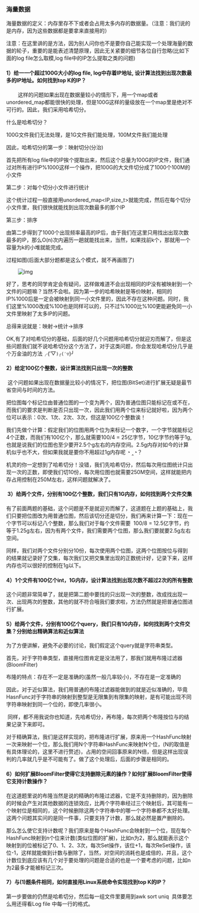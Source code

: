 ### 海量数据

海量数据的定义：内存里存不下或者会占用太多内存的数据量。（注意：我们说的是内存，因为这些数据都是要拿来直接用的）

注意：在这里讲的是方法，因为别人问你也不是要你自己能实现一个处理海量的数据的轮子，重要的是能表述清楚原理，因此无关紧要的细节各位自行忽略(比如下面的log file怎么取模,log file中的IP怎么提取之类的问题)

#### 1）给⼀一个超过100G大小的log ﬁle, log中存着IP地址, 设计算法找到出现次数最多的IP地址。如何找到top K的IP？

        这样的问题如果出现在数据量较小的情形下，用一个map或者unordered_map都能很快的处理，但是100G这样的量级放在一个map里是绝对不可行的。因此，我们采用哈希切分。

什么是哈希切分？

100G文件我们无法处理，是1G文件我们能处理，100M文件我们能处理

因此，哈希切分的第一步：映射切分(分治)

首先把所有log file中的IP挨个提取出来，然后这个总量为100G的IP文件，我们通过对所有进行IP%1000这样一个操作，把100G的大文件切分成了1000个100M的小文件

 第二步：对每个切分小文件进行统计

这个统计过程一般直接用unordered_map<IP,size_t>就能完成，然后在每个切分小文件里，我们很快就能找到出现次数最多的那个IP

第三步：排序

由第二步得到了1000个出现频率最高的IP后，由于我们在这里只用找出出现次数最多的IP，那么O(n)次内遍历一趟就能找出来，当然，如果找前k个，那就用一个容量为k的小堆就能完成。

过程如图(后面大部分题都是这么个模式，就不再画图了)

        ![img](https://img-blog.csdn.net/20180510230206904)

好了，思考的同学肯定会有疑问，这样做难道不会出现相同的IP没有被映射到一个文件的问题嘛？当然不会啦。因为第一步的哈希映射是等价映射，相同的IP%1000后是一定会被映射到同一小文件里的，因此不存在这种问题。同时，我们这里%1000改成%100也是同样可以的，只不过%1000比%100更能避免同一小文件里映射了太多IP的问题。

总得来说就是：映射->统计->排序

OK,有了对哈希切分的基础，后面的好几个问题用哈希切分就迎刃而解了，但是这些问题我们就不说哈希切分这个方法了，对于这类问题，你会发现哈希切分几乎是个万金油的方法╭(′▽`)╭(′▽`)╯

#### 2）给定100亿个整数，设计算法找到只出现一次的整数

 这个问题如果出现在数据量比较小的情况下，把位图(BitSet)进行扩展无疑是最节省空间与时间的方法。

把位图每个标记位由普通位图的一个变为两个，因为普通位图只能标记在或不在，而我们的要求是判断是否只出现一次，因此我们用两个位来标记就好啦，因为两个位可以表示：0次、1次、2次、3次，但这是100亿个整数诶！

我们先做个计算：假定我们的位图用两个位为来标记一个数字，一个字节就能标记4个正数，而我们有100亿个，那么就需要100/4 = 25亿字节，10亿字节约等于1g,也就是说我们的位图也至少要开2.5个g左右的内存空间。2.5g内存对如今的计算机似乎也不大，但如果我就是要你不用超过1g内存呢 ◔ ‸◔？

机灵的你一定想到了哈希切分！没错，我们先哈希切分，然后每次用位图统计只出现一次的正数，即使我们切10份，每次用位图也就需要250M空间，这样就能把内存占用控制在250M左右，这样问题就解决了。

####  3）给两个文件，分别有100亿个整数，我们只有1G内存，如何找到两个文件交集

有了前面两题的基础，这个问题是不是就迎刃而解了，这道题在上题的基础上，我们只要把位图改为用普通位图，然后该切分还是切分，我们再来计算一下：现在一个字节可以标记八个整数，那么我们对于每个文件需要  100/8 = 12.5亿字节，约等于1.25g左右，因为有两个文件，我们需要两个位图，那么我们要就要2.5g左右空间。

同样，我们对两个文件分别分10份，每次使用两个位图，这两个位图按位与得到的结果就记录好了交集，每次我们又把交集里出现的正数统计好，记录下来，这样内存也可以很好的控制在1g以下。

#### 4）1个文件有100亿个int，1G内存，设计算法找到出现次数不超过2次的所有整数

这个问题非常简单了，就是把第二题中要找的只出现一次的整数，改成找出现一次、出现两次的整数，其他的就不符合哦我们要求啦，方法仍然就是把普通位图进行扩展。

#### 5）给两个文件，分别有100亿个query，我们只有1G内存，如何找到两个文件交集？分别给出精确算法和近似算法

为了方便讲解，避免不必要的讨论，我们假定这个query就是字符串类型。

首先，对于字符串类型，直接用位图肯定是没法用了，那我们就用布隆过滤器(BloomFilter)

布隆的特点：存在不一定是准确的(虽然一般几率较小)，不存在是一定准确的

因此，对于近似算法，我们用普通的布隆过滤器能做到的就是近似准确的，毕竟HasnFunc对于字符串的映射到整型是无限集到有限集的映射，是有可能出现不同字符串映射到同一个位的，即使几率很小。

 同样，都不用我说你也知道，先哈希切分，再布隆，每次把两个布隆按位与的结果记录下来即可。

对于精确算法，我们是这样实现的，把布隆进行扩展，原来用一个HashFunc映射一次来映射一个位，那么我们用N个字符串HashFunc来映射N个位，(N的取值是有具体理论的，这里不进行赘述)，占用的空间回事原来的N倍，但是这样出现误判的几率就几乎是不可能有了。做了这个处理后，后面的步骤是相同的。

#### 6）如何扩展BloomFilter使得它支持删除元素的操作？如何扩展BloomFilter使得它支持计数操作？

在这道题里说的布隆当然是说的精确的布隆过滤器，它是不支持删除的，因为删除的时候会产生对其他数据的连锁效应，比两个字符串经过三个映射后，其可能有一个映射位是相同的，这个时候删除这两个字符串中的哪一个字符串都不太好处理。这两个问题其实问的是同一件事，只要支持了计数，那么就必然是置产删除的。   

那么怎么使它支持计数呢？我们原来是每个HashFunc会映射到一个位，现在每个HashFunc映射到n个位来计数(类似位图的扩展)，比如n为2，那么就能表示这个映射到的位被标记了0、1、2、3次，每次Set操作，该位+1，每次ReSet操作，该位-1，这样就能做到计数与删除了，当然，对空间的消耗也是成倍的，并且，这个计数位到底应该有几个对于要处理的问题是合适的也是一个要考虑的问题，比如n为2最多才能被标记三次。

#### 7）与(1)题条件相同，如何直接用Linux系统命令实现找到top K的IP？

第一步要做的仍然是哈希切分，然后每一组文件里要用到awk sort uniq  具体要怎么用还得看Log file 中每一行的格式。

